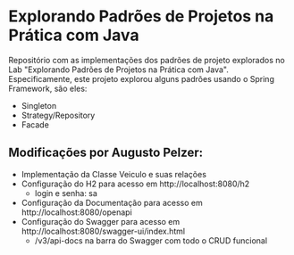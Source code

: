 # Explorando Padrões de Projetos na Prática com Java

Repositório com as implementações dos padrões de projeto explorados no Lab "Explorando Padrões de Projetos na Prática com Java". Especificamente, este projeto explorou alguns padrões usando o Spring Framework, são eles:
- Singleton
- Strategy/Repository
- Facade

## Modificações por Augusto Pelzer:
- Implementação da Classe Veiculo e suas relações
- Configuração do H2 para acesso em http://localhost:8080/h2
  - login e senha: sa
- Configuração da Documentação para acesso em http://localhost:8080/openapi
- Configuração do Swagger para acesso em http://localhost:8080/swagger-ui/index.html
  - /v3/api-docs na barra do Swagger com todo o CRUD funcional
